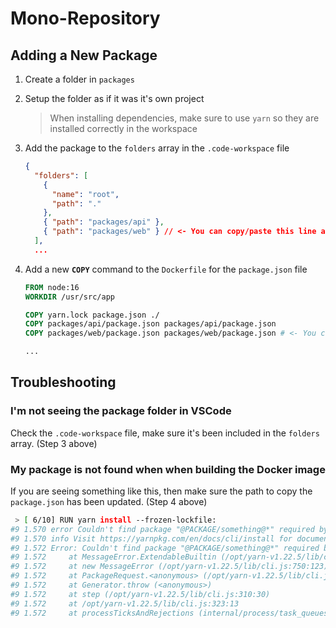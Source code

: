 # Mono-Repository

## Adding a New Package

1. Create a folder in `packages`

2. Setup the folder as if it was it's own project

   > When installing dependencies, make sure to use `yarn` so they are installed correctly in the workspace

3. Add the package to the `folders` array in the `.code-workspace` file

   ```json
   {
     "folders": [
       {
         "name": "root",
         "path": "."
       },
       { "path": "packages/api" },
       { "path": "packages/web" } // <- You can copy/paste this line and update the path
     ],
     ...
   ```

4. Add a new **`COPY`** command to the `Dockerfile` for the `package.json` file
   <!-- cSpell:disable -->

   ```Dockerfile
   FROM node:16
   WORKDIR /usr/src/app

   COPY yarn.lock package.json ./
   COPY packages/api/package.json packages/api/package.json
   COPY packages/web/package.json packages/web/package.json # <- You can copy/paste this line and update the path

   ...
   ```

   <!-- cSpell:enable -->

## Troubleshooting

### I'm not seeing the package folder in VSCode

Check the `.code-workspace` file, make sure it's been included in the `folders` array. (Step 3 above)

### My package is not found when when building the Docker image

If you are seeing something like this, then make sure the path to copy the `package.json` has been updated. (Step 4 above)

```bash
 > [ 6/10] RUN yarn install --frozen-lockfile:
#9 1.570 error Couldn't find package "@PACKAGE/something@*" required by "@PACKAGE/api@0.1.0" on the "npm" registry.
#9 1.570 info Visit https://yarnpkg.com/en/docs/cli/install for documentation about this command.
#9 1.572 Error: Couldn't find package "@PACKAGE/something@*" required by "@PACKAGE/web@0.1.0" on the "npm" registry.
#9 1.572     at MessageError.ExtendableBuiltin (/opt/yarn-v1.22.5/lib/cli.js:721:66)
#9 1.572     at new MessageError (/opt/yarn-v1.22.5/lib/cli.js:750:123)
#9 1.572     at PackageRequest.<anonymous> (/opt/yarn-v1.22.5/lib/cli.js:36539:17)
#9 1.572     at Generator.throw (<anonymous>)
#9 1.572     at step (/opt/yarn-v1.22.5/lib/cli.js:310:30)
#9 1.572     at /opt/yarn-v1.22.5/lib/cli.js:323:13
#9 1.572     at processTicksAndRejections (internal/process/task_queues.js:95:5)
```
